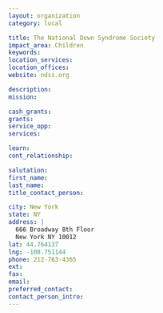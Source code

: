 ```yaml
---
layout: organization
category: local

title: The National Down Syndrome Society
impact_area: Children
keywords: 
location_services: 
location_offices: 
website: ndss.org

description: 
mission: 

cash_grants: 
grants: 
service_opp: 
services: 

learn: 
cont_relationship: 

salutation: 
first_name: 
last_name: 
title_contact_person: 

city: New York
state: NY
address: |
  666 Broadway 8th Floor    
  New York NY 10012
lat: 44.764137
lng: -108.751144
phone: 212-763-4365
ext: 
fax: 
email: 
preferred_contact: 
contact_person_intro: 
---
```

